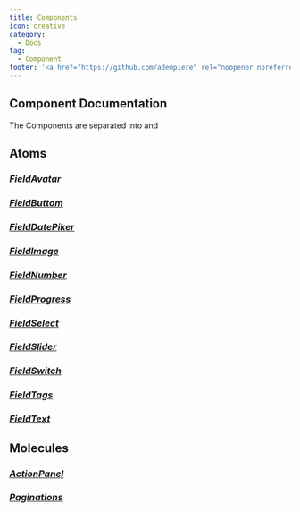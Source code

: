 ```yaml
---
title: Components
icon: creative
category:
  - Docs
tag:
  - Component
footer: '<a href="https://github.com/adempiere" rel="noopener noreferrer" target="_blank">ADempiere Community</a> | <a href="https://www.adempiere.io/about/site">About Site</a>'
---
```

## Component Documentation

The Components are separated into <Badge text="Atoms," />  <Badge text="Molecules" /> and <Badge text="Organism" />

## Atoms

### *[FieldAvatar](Atoms/FieldAvatar/README.md)*
### *[FieldButtom](Atoms/FieldButtom/README.md)*
### *[FieldDatePiker](Atoms/FieldDatePiker/README.md)*
### *[FieldImage](Atoms/FieldImage/README.md)*
### *[FieldNumber](Atoms/FieldNumber/README.md)*
### *[FieldProgress](Atoms/FieldProgress/README.md)*
### *[FieldSelect](Atoms/FieldSelect/README.md)*
### *[FieldSlider](Atoms/FieldSlider/README.md)*
### *[FieldSwitch](Atoms/FieldSwitch/README.md)*
### *[FieldTags](Atoms/FieldTags/README.md)*
### *[FieldText](Atoms/FieldText/README.md)*

## Molecules

### *[ActionPanel](Molecules/ActionPanel.md)*
### *[Paginations](Molecules/Paginations.md)*
